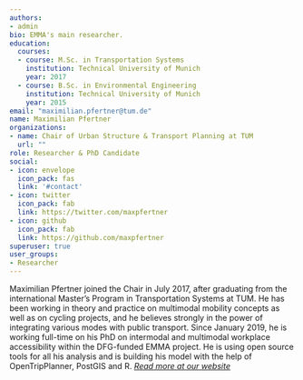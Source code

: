 ```yaml
---
authors:
- admin
bio: EMMA's main researcher.
education:
  courses:
  - course: M.Sc. in Transportation Systems
    institution: Technical University of Munich
    year: 2017
  - course: B.Sc. in Environmental Engineering
    institution: Technical University of Munich
    year: 2015
email: "maximilian.pfertner@tum.de"
name: Maximilian Pfertner
organizations:
- name: Chair of Urban Structure & Transport Planning at TUM
  url: ""
role: Researcher & PhD Candidate
social:
- icon: envelope
  icon_pack: fas
  link: '#contact'
- icon: twitter
  icon_pack: fab
  link: https://twitter.com/maxpfertner
- icon: github
  icon_pack: fab
  link: https://github.com/maxpfertner
superuser: true
user_groups:
- Researcher
---
```


Maximilian Pfertner joined the Chair in July 2017, after graduating from the international Master’s Program in Transportation Systems at TUM. He has been working in theory and practice on multimodal mobility concepts as well as on cycling projects, and he believes strongly in the power of integrating various modes with public transport. Since January 2019, he is working full-time on his PhD on intermodal and multimodal workplace accessibility within the DFG-funded EMMA project. He is using open source tools for all his analysis and is building his model with the help of OpenTripPlanner, PostGIS and R. [*Read more at our website*](https://www.bgu.tum.de/en/sv/team/msc-maximilian-pfertner/) 

